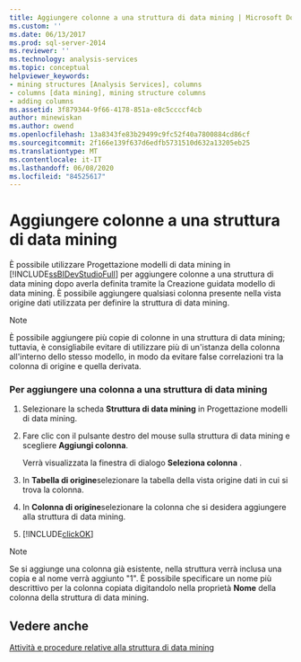 ```yaml
---
title: Aggiungere colonne a una struttura di data mining | Microsoft Docs
ms.custom: ''
ms.date: 06/13/2017
ms.prod: sql-server-2014
ms.reviewer: ''
ms.technology: analysis-services
ms.topic: conceptual
helpviewer_keywords:
- mining structures [Analysis Services], columns
- columns [data mining], mining structure columns
- adding columns
ms.assetid: 3f879344-9f66-4178-851a-e8c5ccccf4cb
author: minewiskan
ms.author: owend
ms.openlocfilehash: 13a8343fe83b29499c9fc52f40a7800884cd86cf
ms.sourcegitcommit: 2f166e139f637d6edfb5731510d632a13205eb25
ms.translationtype: MT
ms.contentlocale: it-IT
ms.lasthandoff: 06/08/2020
ms.locfileid: "84525617"
---
```

# <a name="add-columns-to-a-mining-structure"></a>Aggiungere colonne a una struttura di data mining
  È possibile utilizzare Progettazione modelli di data mining in [!INCLUDE[ssBIDevStudioFull](../../includes/ssbidevstudiofull-md.md)] per aggiungere colonne a una struttura di data mining dopo averla definita tramite la Creazione guidata modello di data mining. È possibile aggiungere qualsiasi colonna presente nella vista origine dati utilizzata per definire la struttura di data mining.  
  
> [!NOTE]  
>  È possibile aggiungere più copie di colonne in una struttura di data mining; tuttavia, è consigliabile evitare di utilizzare più di un'istanza della colonna all'interno dello stesso modello, in modo da evitare false correlazioni tra la colonna di origine e quella derivata.  
  
### <a name="to-add-a-column-to-a-mining-structure"></a>Per aggiungere una colonna a una struttura di data mining  
  
1.  Selezionare la scheda **Struttura di data mining** in Progettazione modelli di data mining.  
  
2.  Fare clic con il pulsante destro del mouse sulla struttura di data mining e scegliere **Aggiungi colonna**.  
  
     Verrà visualizzata la finestra di dialogo **Seleziona colonna** .  
  
3.  In **Tabella di origine**selezionare la tabella della vista origine dati in cui si trova la colonna.  
  
4.  In **Colonna di origine**selezionare la colonna che si desidera aggiungere alla struttura di data mining.  
  
5.  [!INCLUDE[clickOK](../../includes/clickok-md.md)]  
  
> [!NOTE]  
>  Se si aggiunge una colonna già esistente, nella struttura verrà inclusa una copia e al nome verrà aggiunto "1". È possibile specificare un nome più descrittivo per la colonna copiata digitandolo nella proprietà **Nome** della colonna della struttura di data mining.  
  
## <a name="see-also"></a>Vedere anche  
 [Attività e procedure relative alla struttura di data mining](mining-structure-tasks-and-how-tos.md)  
  
  
